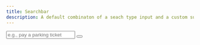 ```yaml
---
title: Searchbar
description: A default combinaton of a seach type input and a custom submit button used to globally search the site.
---
```


<div class="preview">
  <form class="searchbar">
      <input class="searchbar-input" type="search" placeholder="e.g., pay a parking ticket">
      <button class="searchbar-button" type="submit"></button>
  </form>
</div>
